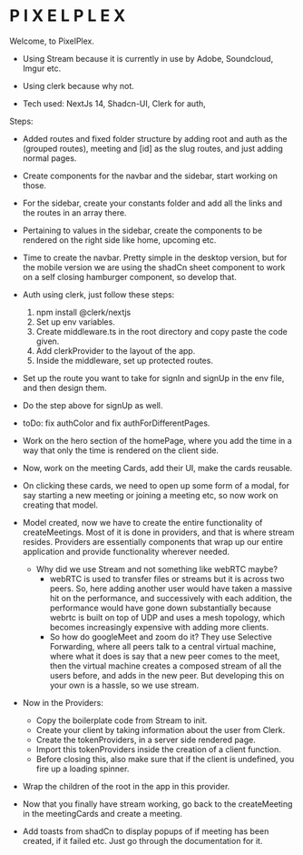 # P I X E L   P L E X 

Welcome, to PixelPlex. 


- Using Stream because it is currently in use by Adobe, Soundcloud, Imgur etc. 
- Using clerk because why not. 

- Tech used: NextJs 14, Shadcn-UI, Clerk for auth,  

Steps: 
- Added routes and fixed folder structure by adding root and auth as the (grouped routes), meeting and [id] as the slug routes, and just adding normal pages. 

- Create components for the navbar and the sidebar, start working on those. 

- For the sidebar, create your constants folder and add all the links and the routes in an array there. 

- Pertaining to values in the sidebar, create the components to be rendered on the right side like home, upcoming etc. 

- Time to create the navbar. Pretty simple in the desktop version, but for the mobile version we are using the shadCn sheet component to work on a self closing hamburger component, so develop that. 

- Auth using clerk, just follow these steps: 
    1. npm install @clerk/nextjs
    2. Set up env variables. 
    3. Create middleware.ts in the root directory and copy paste the code given. 
    4. Add clerkProvider to the layout of the app.  
    5. Inside the middleware, set up protected routes. 

- Set up the route you want to take for signIn and signUp in the env file, and then design them. 
- Do the step above for signUp as well. 

- toDo: fix authColor and fix authForDifferentPages. 

- Work on the hero section of the homePage, where you add the time in a way that only the time is rendered on the client side. 

- Now, work on the meeting Cards, add their UI, make the cards reusable. 

- On clicking these cards, we need to open up some form of a modal, for say starting a new meeting or joining a meeting etc, so now work on creating that model. 


- Model created, now we have to create the entire functionality of createMeetings. Most of it is done in providers, and that is where stream resides. Providers are essentially components that wrap up our entire application and provide functionality wherever needed. 
    - Why did we use Stream and not something like webRTC maybe? 
        - webRTC is used to transfer files or streams but it is across two peers. So, here adding another user would have taken a massive hit on the performance, and successively with each addition, the performance would have gone down substantially because webrtc is built on top of UDP and uses a mesh topology, which becomes increasingly expensive with adding more clients. 
        - So how do googleMeet and zoom do it? They use Selective Forwarding, where all peers talk to a central virtual machine, where what it does is say that a new peer comes to the meet, then the virtual machine creates a composed stream of all the users before, and adds in the new peer. But developing this on your own is a hassle, so we use stream. 


- Now in the Providers: 
    - Copy the boilerplate code from Stream to init. 
    - Create your client by taking information about the user from Clerk. 
    - Create the tokenProviders, in a server side rendered page. 
    - Import this tokenProviders inside the creation of a client function. 
    - Before closing this, also make sure that if the client is undefined, you fire up a loading spinner. 

- Wrap the children of the root in the app in this provider. 

- Now that you finally have stream working, go back to the createMeeting in the meetingCards and create a meeting. 

- Add toasts from shadCn to display popups of if meeting has been created, if it failed etc. Just go through the documentation for it. 
